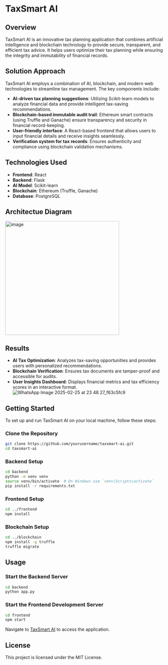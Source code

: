 # TaxSmart AI

## Overview
TaxSmart AI is an innovative tax planning application that combines artificial intelligence and blockchain technology to provide secure, transparent, and efficient tax advice. It helps users optimize their tax planning while ensuring the integrity and immutability of financial records.

## Solution Approach
TaxSmart AI employs a combination of AI, blockchain, and modern web technologies to streamline tax management. The key components include:

- **AI-driven tax planning suggestions**: Utilizing Scikit-learn models to analyze financial data and provide intelligent tax-saving recommendations.
- **Blockchain-based immutable audit trail**: Ethereum smart contracts (using Truffle and Ganache) ensure transparency and security in financial record-keeping.
- **User-friendly interface**: A React-based frontend that allows users to input financial details and receive insights seamlessly.
- **Verification system for tax records**: Ensures authenticity and compliance using blockchain validation mechanisms.

## Technologies Used
- **Frontend**: React
- **Backend**: Flask
- **AI Model**: Scikit-learn
- **Blockchain**: Ethereum (Truffle, Ganache)
- **Database**: PostgreSQL

## Architectue Diagram
<img width="362" alt="image" src="https://github.com/user-attachments/assets/9d780369-b6ba-4b64-a728-adcf87fa85d4" />


## Results
- **AI Tax Optimization**: Analyzes tax-saving opportunities and provides users with personalized recommendations.
- **Blockchain Verification**: Ensures tax documents are tamper-proof and accessible for audits.
- **User Insights Dashboard**: Displays financial metrics and tax efficiency scores in an interactive format.
  ![WhatsApp Image 2025-02-25 at 23 48 27_f63c5fc9](https://github.com/user-attachments/assets/89a7bc08-d4fb-4cdf-90e1-19e2c1e44c9d)


## Getting Started
To set up and run TaxSmart AI on your local machine, follow these steps:

### Clone the Repository
```bash
git clone https://github.com/yourusername/taxsmart-ai.git
cd taxsmart-ai
```

### Backend Setup
```bash
cd backend
python -m venv venv
source venv/bin/activate  # On Windows use `venv\Scripts\activate`
pip install -r requirements.txt
```

### Frontend Setup
```bash
cd ../frontend
npm install
```

### Blockchain Setup
```bash
cd ../blockchain
npm install -g truffle
truffle migrate
```

## Usage
### Start the Backend Server
```bash
cd backend
python app.py
```

### Start the Frontend Development Server
```bash
cd frontend
npm start
```

Navigate to [TaxSmart AI](https://taxsmart.netlify.app/) to access the application.

## License
This project is licensed under the MIT License.
